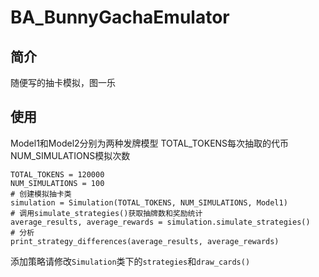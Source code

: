 # BA_BunnyGachaEmulator

## 简介
随便写的抽卡模拟，图一乐
## 使用
Model1和Model2分别为两种发牌模型
TOTAL_TOKENS每次抽取的代币
NUM_SIMULATIONS模拟次数

    TOTAL_TOKENS = 120000
    NUM_SIMULATIONS = 100
    # 创建模拟抽卡类
    simulation = Simulation(TOTAL_TOKENS, NUM_SIMULATIONS, Model1)
    # 调用simulate_strategies()获取抽牌数和奖励统计
    average_results, average_rewards = simulation.simulate_strategies()
    # 分析
    print_strategy_differences(average_results, average_rewards)

添加策略请修改`Simulation`类下的`strategies`和`draw_cards()`
